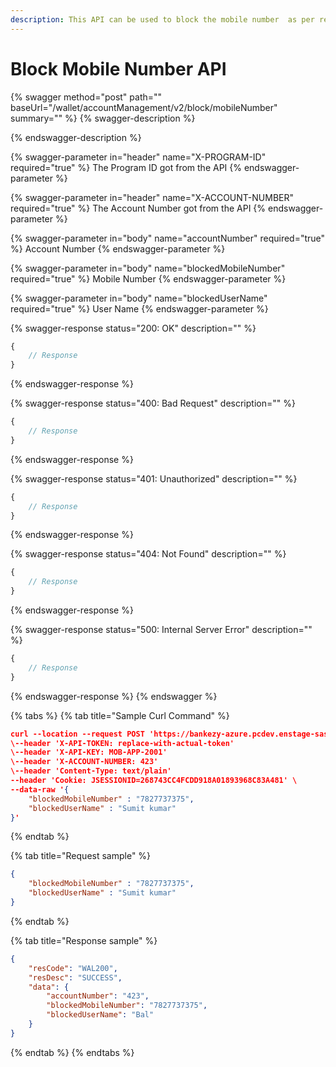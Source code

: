 ```yaml
---
description: This API can be used to block the mobile number  as per request.
---
```


# Block Mobile Number API

{% swagger method="post" path="" baseUrl="<domain>/wallet/accountManagement/v2/block/mobileNumber" summary="" %}
{% swagger-description %}

{% endswagger-description %}

{% swagger-parameter in="header" name="X-PROGRAM-ID" required="true" %}
The Program ID got from the API
{% endswagger-parameter %}

{% swagger-parameter in="header" name="X-ACCOUNT-NUMBER" required="true" %}
The Account Number got from the API
{% endswagger-parameter %}

{% swagger-parameter in="body" name="accountNumber" required="true" %}
Account Number
{% endswagger-parameter %}

{% swagger-parameter in="body" name="blockedMobileNumber" required="true" %}
Mobile Number
{% endswagger-parameter %}

{% swagger-parameter in="body" name="blockedUserName" required="true" %}
User Name
{% endswagger-parameter %}

{% swagger-response status="200: OK" description="" %}
```javascript
{
    // Response
}
```
{% endswagger-response %}

{% swagger-response status="400: Bad Request" description="" %}
```javascript
{
    // Response
}
```
{% endswagger-response %}

{% swagger-response status="401: Unauthorized" description="" %}
```javascript
{
    // Response
}
```
{% endswagger-response %}

{% swagger-response status="404: Not Found" description="" %}
```javascript
{
    // Response
}
```
{% endswagger-response %}

{% swagger-response status="500: Internal Server Error" description="" %}
```javascript
{
    // Response
}
```
{% endswagger-response %}
{% endswagger %}

{% tabs %}
{% tab title="Sample Curl Command" %}
```json
curl --location --request POST 'https://bankezy-azure.pcdev.enstage-sas.com/wallet/accountManagement/v1/block/mobileNumber' \
\--header 'X-API-TOKEN: replace-with-actual-token'
\--header 'X-API-KEY: MOB-APP-2001'
\--header 'X-ACCOUNT-NUMBER: 423'
\--header 'Content-Type: text/plain'
--header 'Cookie: JSESSIONID=268743CC4FCDD918A01893968C83A481' \
--data-raw '{
    "blockedMobileNumber" : "7827737375",
    "blockedUserName" : "Sumit kumar"
}'
```
{% endtab %}

{% tab title="Request sample" %}
```json
{
    "blockedMobileNumber" : "7827737375",
    "blockedUserName" : "Sumit kumar"
}
```
{% endtab %}

{% tab title="Response sample" %}
```json
{
    "resCode": "WAL200",
    "resDesc": "SUCCESS",
    "data": {
        "accountNumber": "423",
        "blockedMobileNumber": "7827737375",
        "blockedUserName": "Bal"
    }
}
```
{% endtab %}
{% endtabs %}
